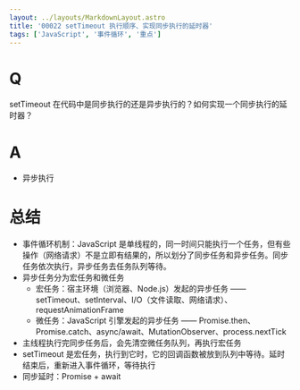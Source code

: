 ```yaml
---
layout: ../layouts/MarkdownLayout.astro
title: '00022 setTimeout 执行顺序、实现同步执行的延时器'
tags: ['JavaScript', '事件循环', '重点']
---
```


# Q

setTimeout 在代码中是同步执行的还是异步执行的？如何实现一个同步执行的延时器？

# A

- 异步执行

# 总结

- 事件循环机制：JavaScript 是单线程的，同一时间只能执行一个任务，但有些操作（网络请求）不是立即有结果的，所以划分了同步任务和异步任务。同步任务依次执行，异步任务去任务队列等待。
- 异步任务分为宏任务和微任务
  - 宏任务：宿主环境（浏览器、Node.js）发起的异步任务 —— setTimeout、setInterval、I/O（文件读取、网络请求）、requestAnimationFrame
  - 微任务：JavaScript 引擎发起的异步任务 —— Promise.then、Promise.catch、async/await、MutationObserver、process.nextTick
- 主线程执行完同步任务后，会先清空微任务队列，再执行宏任务
- setTimeout 是宏任务，执行到它时，它的回调函数被放到队列中等待。延时结束后，重新进入事件循环，等待执行
- 同步延时：Promise + await

<script>
  console.log('同步任务 1');

  setTimeout(() => {
      console.log('宏任务 setTimeout 1');
  }, 0);

  Promise.resolve().then(() => {
      console.log('微任务 Promise.then 1');
  });

  
  setTimeout(() => {
      console.log('宏任务 setTimeout 2');
  }, 0);

  Promise.resolve().then(() => {
      console.log('微任务 Promise.then 2');
  });

  console.log('同步任务 2');
</script>
<script>
  async function func(delay) {
    console.log('before')
    await new Promise(resolve => setTimeout(resolve, delay))
    console.log('after')
  }
  // function func(delay) {
  //   console.log('before')
  //   const start = Date.now()
  //   while (Date.now() - start < delay) {}
  //   console.log('after')
  // }
  // func(3000)
</script>